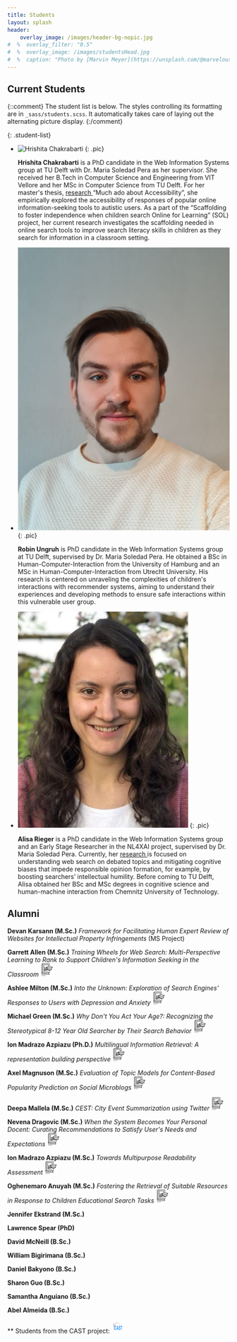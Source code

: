 ```yaml
---
title: Students
layout: splash
header:
    overlay_image: /images/header-bg-nopic.jpg
#  %  overlay_filter: "0.5"
#  %  overlay_image: /images/studentsHead.jpg
#  %  caption: "Photo by [Marvin Meyer](https://unsplash.com/@marvelous) on [Unsplash](https://unsplash.com/photos/SYTO3xs06fU)"
---
```



## Current Students

{::comment}
The student list is below.  The styles controlling its formatting are in `_sass/students.scss`. It
automatically takes care of laying out the alternating picture display.
{:/comment}

{: .student-list}
-   ![Hrishita Chakrabarti](../images/Hrishita.png)
    {: .pic}

    **Hrishita Chakrabarti** is a PhD candidate in the Web Information Systems group at TU Delft with Dr. Maria Soledad Pera as her supervisor. She received her B.Tech in Computer Science and Engineering from VIT Vellore and her MSc in Computer Science from TU Delft. For her master's thesis, <a href="https://repository.tudelft.nl/record/uuid:51442134-01c0-4e01-9ff3-6f7bbafdac14" target="_blank">research </a>   “Much ado about Accessibility”, she empirically explored the accessibility of responses of popular online information-seeking tools to autistic users.  As a part of the “Scaffolding to foster independence when children search Online for Learning” (SOL) project, her current research investigates the scaffolding needed in online search tools to improve search literacy skills in children as they search for information in a classroom setting.
    
-   ![Robin Ungruh](../images/RobinUngruh.jpg)
    {: .pic}

    **Robin Ungruh** is PhD candidate in the Web Information Systems group at TU Delft, supervised by Dr. Maria Soledad Pera. He obtained a BSc in Human-Computer-Interaction from the University of Hamburg and an MSc in Human-Computer-Interaction from Utrecht University. 
His research is centered on unraveling the complexities of children's interactions with recommender systems, aiming to understand their experiences and developing methods to ensure safe interactions within this vulnerable user group.

-   ![AlisaRieger](../images/AlisaRieger.jpg)
    {: .pic}

    **Alisa Rieger** is a PhD candidate in the Web Information Systems group and an Early Stage Researcher in the NL4XAI project, supervised by Dr. Maria Soledad Pera. Currently, her <a href="https://www.wis.ewi.tudelft.nl/rieger" target="_blank">research </a> is focused on understanding web search on debated topics and mitigating cognitive biases that impede responsible opinion formation, for example, by boosting searchers’ intellectual humility. Before coming to TU Delft, Alisa obtained her BSc and MSc degrees in cognitive science and human-machine interaction from Chemnitz University of Technology.  


## Alumni
**Devan Karsann (M.Sc.)** *Framework for Facilitating Human Expert Review of Websites for Intellectual Property Infringements* (MS Project) 

**Garrett Allen (M.Sc.)** *Training Wheels for Web Search: Multi-Perspective Learning to Rank to Support Children's Information Seeking in the Classroom* <a href="https://scholarworks.boisestate.edu/td/1891/" target="_blank"><img src="../images/thesisIcon.png" alt="Link to Thesis/Dissertation"  height="30" width="30"/></a>

**Ashlee Milton (M.Sc.)**  *Into the Unknown: Exploration of Search Engines' Responses to Users with Depression and Anxiety* <a href="https://scholarworks.boisestate.edu/td/1854/" target="_blank"><img src="../images/thesisIcon.png" alt="Link to Thesis/Dissertation"  height="30" width="30" /></a>

**Michael Green (M.Sc.)**  *Why Don't You Act Your Age?: Recognizing the Stereotypical 8-12 Year Old Searcher by Their Search Behavior* <a href="https://scholarworks.boisestate.edu/td/1858/" target="_blank"><img src="../images/thesisIcon.png" alt="Link to Thesis/Dissertation"  height="30" width="30" /></a>

**Ion Madrazo Azpiazu (Ph.D.)**  *Multilingual Information Retrieval: A representation building perspective* <a href="https://scholarworks.boisestate.edu/td/1612/" target="_blank"><img src="../images/thesisIcon.png" alt="Link to Thesis/Dissertation"  height="30" width="30" /></a>

**Axel Magnuson (M.Sc.)**   *Evaluation of Topic Models for Content-Based Popularity Prediction on Social Microblogs* <a href="https://scholarworks.boisestate.edu/td/1080/" target="_blank"><img src="../images/thesisIcon.png" alt="Link to Thesis/Dissertation"  height="30" width="30" /></a>

**Deepa Mallela (M.Sc.)**   *CEST: City Event Summarization using Twitter* <a href="https://scholarworks.boisestate.edu/cs_gradproj/11/" target="_blank"><img src="../images/thesisIcon.png" alt="Link to Thesis/Dissertation"  height="30" width="30" /></a>

**Nevena Dragovic (M.Sc.)**   *When the System Becomes Your Personal Docent: Curating Recommendations to Satisfy User's Needs and Expectations* <a href="https://scholarworks.boisestate.edu/td/1219/" target="_blank"><img src="../images/thesisIcon.png" alt="Link to Thesis/Dissertation"  height="30" width="30" /></a>

**Ion Madrazo Azpiazu (M.Sc.)**   *Towards Multipurpose Readability Assessment*  <a href="https://scholarworks.boisestate.edu/td/1210/" target="_blank"><img src="../images/thesisIcon.png" alt="Link to Thesis/Dissertation"  height="30" width="30" /></a>

**Oghenemaro Anuyah (M.Sc.)**   *Fostering the Retrieval of Suitable Resources in Response to Children Educational Search Tasks* <a href="https://scholarworks.boisestate.edu/td/1423/" target="_blank"><img src="../images/thesisIcon.png" alt="Link to Thesis/Dissertation"  height="30" width="30" /></a>

**Jennifer Ekstrand (M.Sc.)**

**Lawrence Spear (PhD)**

**David McNeill (B.Sc.)**

**William Bigirimana (B.Sc.)**

**Daniel Bakyono (B.Sc.)**

**Sharon Guo (B.Sc.)**

**Samantha Anguiano (B.Sc.)**

**Abel Almeida (B.Sc.)**

** Students from the CAST project:  <a href="https://cast.boisestate.edu/about/people/" target="_blank"><img src="../images/CastLogo.png" alt="Link to CAST"  height="30" width="30" /></a>

